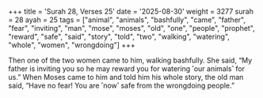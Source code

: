 +++
title = 'Surah 28, Verses 25'
date = '2025-08-30'
weight = 3277
surah = 28
ayah = 25
tags = ["animal", "animals", "bashfully", "came", "father", "fear", "inviting", "man", "mose", "moses", "old", "one", "people", "prophet", "reward", "safe", "said", "story", "told", "two", "walking", "watering", "whole", "women", "wrongdoing"]
+++

Then one of the two women came to him, walking bashfully. She said, “My father is inviting you so he may reward you for watering ˹our animals˺ for us.” When Moses came to him and told him his whole story, the old man said, “Have no fear! You are ˹now˺ safe from the wrongdoing people.”